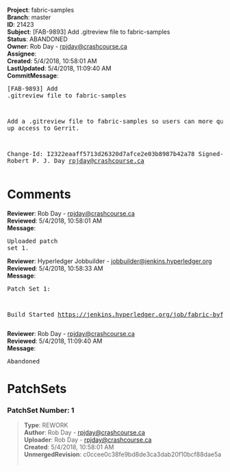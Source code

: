 <strong>Project</strong>: fabric-samples<br><strong>Branch</strong>: master<br><strong>ID</strong>: 21423<br><strong>Subject</strong>: [FAB-9893] Add .gitreview file to fabric-samples<br><strong>Status</strong>: ABANDONED<br><strong>Owner</strong>: Rob Day - rpjday@crashcourse.ca<br><strong>Assignee</strong>:<br><strong>Created</strong>: 5/4/2018, 10:58:01 AM<br><strong>LastUpdated</strong>: 5/4/2018, 11:09:40 AM<br><strong>CommitMessage</strong>:<br><pre>[FAB-9893] Add .gitreview file to fabric-samples

Add a .gitreview file to fabric-samples so users can more
quickly set up access to Gerrit.

Change-Id: I2322eaaff5713d26320d7afce2e03b8987b42a78
Signed-off-by: Robert P. J. Day <rpjday@crashcourse.ca>
</pre><h1>Comments</h1><strong>Reviewer</strong>: Rob Day - rpjday@crashcourse.ca<br><strong>Reviewed</strong>: 5/4/2018, 10:58:01 AM<br><strong>Message</strong>: <pre>Uploaded patch set 1.</pre><strong>Reviewer</strong>: Hyperledger Jobbuilder - jobbuilder@jenkins.hyperledger.org<br><strong>Reviewed</strong>: 5/4/2018, 10:58:33 AM<br><strong>Message</strong>: <pre>Patch Set 1:

Build Started https://jenkins.hyperledger.org/job/fabric-byfn-verify-x86_64/415/</pre><strong>Reviewer</strong>: Rob Day - rpjday@crashcourse.ca<br><strong>Reviewed</strong>: 5/4/2018, 11:09:40 AM<br><strong>Message</strong>: <pre>Abandoned</pre><h1>PatchSets</h1><h3>PatchSet Number: 1</h3><blockquote><strong>Type</strong>: REWORK<br><strong>Author</strong>: Rob Day - rpjday@crashcourse.ca<br><strong>Uploader</strong>: Rob Day - rpjday@crashcourse.ca<br><strong>Created</strong>: 5/4/2018, 10:58:01 AM<br><strong>UnmergedRevision</strong>: c0ccee0c38fe9bd8de3ca3dab20f10bcf88dae5a<br><br></blockquote>